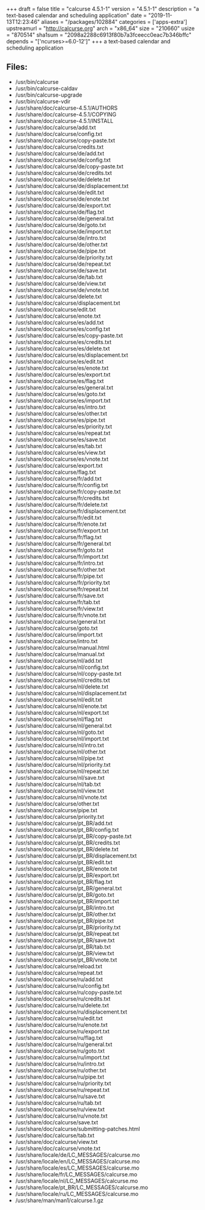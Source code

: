 +++
draft = false
title = "calcurse 4.5.1-1"
version = "4.5.1-1"
description = "a text-based calendar and scheduling application"
date = "2019-11-13T12:23:46"
aliases = "/packages/102884"
categories = ['apps-extra']
upstreamurl = "http://calcurse.org"
arch = "x86_64"
size = "210660"
usize = "870514"
sha1sum = "2098a2288c6913f80b7a3fceecc0eac7b346bffc"
depends = "['ncurses>=6.0-12']"
+++
a text-based calendar and scheduling application

## Files: 
* /usr/bin/calcurse
* /usr/bin/calcurse-caldav
* /usr/bin/calcurse-upgrade
* /usr/bin/calcurse-vdir
* /usr/share/doc/calcurse-4.5.1/AUTHORS
* /usr/share/doc/calcurse-4.5.1/COPYING
* /usr/share/doc/calcurse-4.5.1/INSTALL
* /usr/share/doc/calcurse/add.txt
* /usr/share/doc/calcurse/config.txt
* /usr/share/doc/calcurse/copy-paste.txt
* /usr/share/doc/calcurse/credits.txt
* /usr/share/doc/calcurse/de/add.txt
* /usr/share/doc/calcurse/de/config.txt
* /usr/share/doc/calcurse/de/copy-paste.txt
* /usr/share/doc/calcurse/de/credits.txt
* /usr/share/doc/calcurse/de/delete.txt
* /usr/share/doc/calcurse/de/displacement.txt
* /usr/share/doc/calcurse/de/edit.txt
* /usr/share/doc/calcurse/de/enote.txt
* /usr/share/doc/calcurse/de/export.txt
* /usr/share/doc/calcurse/de/flag.txt
* /usr/share/doc/calcurse/de/general.txt
* /usr/share/doc/calcurse/de/goto.txt
* /usr/share/doc/calcurse/de/import.txt
* /usr/share/doc/calcurse/de/intro.txt
* /usr/share/doc/calcurse/de/other.txt
* /usr/share/doc/calcurse/de/pipe.txt
* /usr/share/doc/calcurse/de/priority.txt
* /usr/share/doc/calcurse/de/repeat.txt
* /usr/share/doc/calcurse/de/save.txt
* /usr/share/doc/calcurse/de/tab.txt
* /usr/share/doc/calcurse/de/view.txt
* /usr/share/doc/calcurse/de/vnote.txt
* /usr/share/doc/calcurse/delete.txt
* /usr/share/doc/calcurse/displacement.txt
* /usr/share/doc/calcurse/edit.txt
* /usr/share/doc/calcurse/enote.txt
* /usr/share/doc/calcurse/es/add.txt
* /usr/share/doc/calcurse/es/config.txt
* /usr/share/doc/calcurse/es/copy-paste.txt
* /usr/share/doc/calcurse/es/credits.txt
* /usr/share/doc/calcurse/es/delete.txt
* /usr/share/doc/calcurse/es/displacement.txt
* /usr/share/doc/calcurse/es/edit.txt
* /usr/share/doc/calcurse/es/enote.txt
* /usr/share/doc/calcurse/es/export.txt
* /usr/share/doc/calcurse/es/flag.txt
* /usr/share/doc/calcurse/es/general.txt
* /usr/share/doc/calcurse/es/goto.txt
* /usr/share/doc/calcurse/es/import.txt
* /usr/share/doc/calcurse/es/intro.txt
* /usr/share/doc/calcurse/es/other.txt
* /usr/share/doc/calcurse/es/pipe.txt
* /usr/share/doc/calcurse/es/priority.txt
* /usr/share/doc/calcurse/es/repeat.txt
* /usr/share/doc/calcurse/es/save.txt
* /usr/share/doc/calcurse/es/tab.txt
* /usr/share/doc/calcurse/es/view.txt
* /usr/share/doc/calcurse/es/vnote.txt
* /usr/share/doc/calcurse/export.txt
* /usr/share/doc/calcurse/flag.txt
* /usr/share/doc/calcurse/fr/add.txt
* /usr/share/doc/calcurse/fr/config.txt
* /usr/share/doc/calcurse/fr/copy-paste.txt
* /usr/share/doc/calcurse/fr/credits.txt
* /usr/share/doc/calcurse/fr/delete.txt
* /usr/share/doc/calcurse/fr/displacement.txt
* /usr/share/doc/calcurse/fr/edit.txt
* /usr/share/doc/calcurse/fr/enote.txt
* /usr/share/doc/calcurse/fr/export.txt
* /usr/share/doc/calcurse/fr/flag.txt
* /usr/share/doc/calcurse/fr/general.txt
* /usr/share/doc/calcurse/fr/goto.txt
* /usr/share/doc/calcurse/fr/import.txt
* /usr/share/doc/calcurse/fr/intro.txt
* /usr/share/doc/calcurse/fr/other.txt
* /usr/share/doc/calcurse/fr/pipe.txt
* /usr/share/doc/calcurse/fr/priority.txt
* /usr/share/doc/calcurse/fr/repeat.txt
* /usr/share/doc/calcurse/fr/save.txt
* /usr/share/doc/calcurse/fr/tab.txt
* /usr/share/doc/calcurse/fr/view.txt
* /usr/share/doc/calcurse/fr/vnote.txt
* /usr/share/doc/calcurse/general.txt
* /usr/share/doc/calcurse/goto.txt
* /usr/share/doc/calcurse/import.txt
* /usr/share/doc/calcurse/intro.txt
* /usr/share/doc/calcurse/manual.html
* /usr/share/doc/calcurse/manual.txt
* /usr/share/doc/calcurse/nl/add.txt
* /usr/share/doc/calcurse/nl/config.txt
* /usr/share/doc/calcurse/nl/copy-paste.txt
* /usr/share/doc/calcurse/nl/credits.txt
* /usr/share/doc/calcurse/nl/delete.txt
* /usr/share/doc/calcurse/nl/displacement.txt
* /usr/share/doc/calcurse/nl/edit.txt
* /usr/share/doc/calcurse/nl/enote.txt
* /usr/share/doc/calcurse/nl/export.txt
* /usr/share/doc/calcurse/nl/flag.txt
* /usr/share/doc/calcurse/nl/general.txt
* /usr/share/doc/calcurse/nl/goto.txt
* /usr/share/doc/calcurse/nl/import.txt
* /usr/share/doc/calcurse/nl/intro.txt
* /usr/share/doc/calcurse/nl/other.txt
* /usr/share/doc/calcurse/nl/pipe.txt
* /usr/share/doc/calcurse/nl/priority.txt
* /usr/share/doc/calcurse/nl/repeat.txt
* /usr/share/doc/calcurse/nl/save.txt
* /usr/share/doc/calcurse/nl/tab.txt
* /usr/share/doc/calcurse/nl/view.txt
* /usr/share/doc/calcurse/nl/vnote.txt
* /usr/share/doc/calcurse/other.txt
* /usr/share/doc/calcurse/pipe.txt
* /usr/share/doc/calcurse/priority.txt
* /usr/share/doc/calcurse/pt_BR/add.txt
* /usr/share/doc/calcurse/pt_BR/config.txt
* /usr/share/doc/calcurse/pt_BR/copy-paste.txt
* /usr/share/doc/calcurse/pt_BR/credits.txt
* /usr/share/doc/calcurse/pt_BR/delete.txt
* /usr/share/doc/calcurse/pt_BR/displacement.txt
* /usr/share/doc/calcurse/pt_BR/edit.txt
* /usr/share/doc/calcurse/pt_BR/enote.txt
* /usr/share/doc/calcurse/pt_BR/export.txt
* /usr/share/doc/calcurse/pt_BR/flag.txt
* /usr/share/doc/calcurse/pt_BR/general.txt
* /usr/share/doc/calcurse/pt_BR/goto.txt
* /usr/share/doc/calcurse/pt_BR/import.txt
* /usr/share/doc/calcurse/pt_BR/intro.txt
* /usr/share/doc/calcurse/pt_BR/other.txt
* /usr/share/doc/calcurse/pt_BR/pipe.txt
* /usr/share/doc/calcurse/pt_BR/priority.txt
* /usr/share/doc/calcurse/pt_BR/repeat.txt
* /usr/share/doc/calcurse/pt_BR/save.txt
* /usr/share/doc/calcurse/pt_BR/tab.txt
* /usr/share/doc/calcurse/pt_BR/view.txt
* /usr/share/doc/calcurse/pt_BR/vnote.txt
* /usr/share/doc/calcurse/reload.txt
* /usr/share/doc/calcurse/repeat.txt
* /usr/share/doc/calcurse/ru/add.txt
* /usr/share/doc/calcurse/ru/config.txt
* /usr/share/doc/calcurse/ru/copy-paste.txt
* /usr/share/doc/calcurse/ru/credits.txt
* /usr/share/doc/calcurse/ru/delete.txt
* /usr/share/doc/calcurse/ru/displacement.txt
* /usr/share/doc/calcurse/ru/edit.txt
* /usr/share/doc/calcurse/ru/enote.txt
* /usr/share/doc/calcurse/ru/export.txt
* /usr/share/doc/calcurse/ru/flag.txt
* /usr/share/doc/calcurse/ru/general.txt
* /usr/share/doc/calcurse/ru/goto.txt
* /usr/share/doc/calcurse/ru/import.txt
* /usr/share/doc/calcurse/ru/intro.txt
* /usr/share/doc/calcurse/ru/other.txt
* /usr/share/doc/calcurse/ru/pipe.txt
* /usr/share/doc/calcurse/ru/priority.txt
* /usr/share/doc/calcurse/ru/repeat.txt
* /usr/share/doc/calcurse/ru/save.txt
* /usr/share/doc/calcurse/ru/tab.txt
* /usr/share/doc/calcurse/ru/view.txt
* /usr/share/doc/calcurse/ru/vnote.txt
* /usr/share/doc/calcurse/save.txt
* /usr/share/doc/calcurse/submitting-patches.html
* /usr/share/doc/calcurse/tab.txt
* /usr/share/doc/calcurse/view.txt
* /usr/share/doc/calcurse/vnote.txt
* /usr/share/locale/de/LC_MESSAGES/calcurse.mo
* /usr/share/locale/en/LC_MESSAGES/calcurse.mo
* /usr/share/locale/es/LC_MESSAGES/calcurse.mo
* /usr/share/locale/fr/LC_MESSAGES/calcurse.mo
* /usr/share/locale/nl/LC_MESSAGES/calcurse.mo
* /usr/share/locale/pt_BR/LC_MESSAGES/calcurse.mo
* /usr/share/locale/ru/LC_MESSAGES/calcurse.mo
* /usr/share/man/man1/calcurse.1.gz
